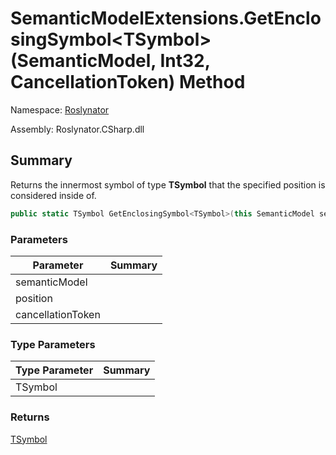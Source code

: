 # SemanticModelExtensions\.GetEnclosingSymbol\<TSymbol>\(SemanticModel, Int32, CancellationToken\) Method

Namespace: [Roslynator](../../README.md)

Assembly: Roslynator\.CSharp\.dll

## Summary

Returns the innermost symbol of type **TSymbol** that the specified position is considered inside of\.

```csharp
public static TSymbol GetEnclosingSymbol<TSymbol>(this SemanticModel semanticModel, int position, CancellationToken cancellationToken = default(CancellationToken)) where TSymbol : ISymbol
```

### Parameters

| Parameter | Summary |
| --------- | ------- |
| semanticModel | |
| position | |
| cancellationToken | |

### Type Parameters

| Type Parameter | Summary |
| -------------- | ------- |
| TSymbol | |

### Returns

[TSymbol](../TSymbol/README.md)




